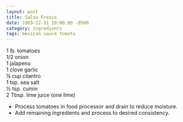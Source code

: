 ```yaml
---
layout: post
title: Salsa Fresca
date: 1969-12-31 19:00:00 -0500
category: ingredients
tags: mexican sauce tomato
---
```

1 lb. tomatoes  
1/2 onion  
1 jalapeno  
1 clove garlic  
¼ cup cilantro  
1 tsp. sea salt  
½ tsp. cumin  
2 Tbsp. lime juice (one lime)  
* Process tomatoes in food processor and drain to reduce moisture.
* Add remaining ingredients and process to desired consistency.
